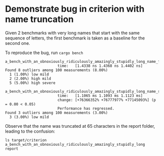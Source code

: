 Demonstrate bug in criterion with name truncation
===

Given 2 benchmarks with very long names that start with the same
sequence of letters, the first benchmark is taken as a baseline for the
second one.

To reproduce the bug, run `cargo bench`

```
a_bench_with_an_obnoxiously_ridiculously_amazingly_stupidly_long_name_fast
                        time:   [1.4338 ns 1.4368 ns 1.4402 ns]
Found 8 outliers among 100 measurements (8.00%)
  1 (1.00%) low mild
  2 (2.00%) high mild
  5 (5.00%) high severe

a_bench_with_an_obnoxiously_ridiculously_amazingly_stupidly_long_name_slow
                        time:   [1.1065 ms 1.1093 ms 1.1123 ms]
                        change: [+76366352% +76777977% +77145093%] (p = 0.00 < 0.05)
                        Performance has regressed.
Found 3 outliers among 100 measurements (3.00%)
  3 (3.00%) low mild
```

Observe that the name was truncated at 65 characters in the report
folder, leading to the confusion:
```
ls target/criterion
a_bench_with_an_obnoxiously_ridiculously_amazingly_stupidly_long  report
```
